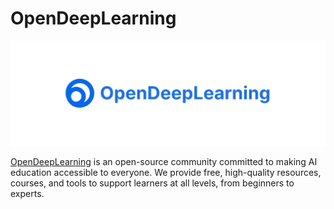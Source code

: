 # OpenDeepLearning

<a href="https://www.opendeeplearning.xyz/" target="_blank" >
<picture>
    <source media="(prefers-color-scheme: dark)" srcset="/profile/dark_banner.png">
    <source media="(prefers-color-scheme: light)" srcset="/profile/light_banner.png">
    <img
        alt="OpenDeepLearning"
        src="/profile/light_banner.png">
</picture>
</a>

[OpenDeepLearning](https://www.opendeeplearning.xyz/) is an open-source community committed to making AI education accessible to everyone. We provide free, high-quality resources, courses, and tools to support learners at all levels, from beginners to experts.
